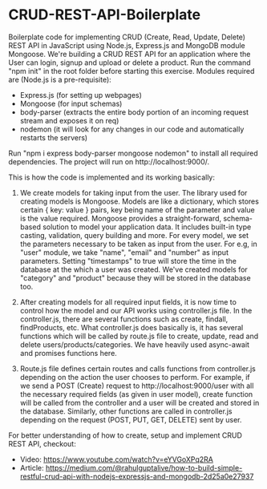 # CRUD-REST-API-Boilerplate

Boilerplate code for implementing CRUD (Create, Read, Update, Delete) REST API in JavaScript using Node.js, Express.js and MongoDB module Mongoose. We're building a CRUD REST API for an application where the User can login, signup and upload or delete a product. Run the command "npm init" in the root folder before starting this exercise. 
Modules required are (Node.js is a pre-requisite): 
  - Express.js (for setting up webpages)
  - Mongoose (for input schemas)
  - body-parser (extracts the entire body portion of an incoming request stream and exposes it on req)
  - nodemon (it will look for any changes in our code and automatically restarts the servers)
  
Run "npm i express body-parser mongoose nodemon" to install all required dependencies.
The project will run on http://localhost:9000/. 

This is how the code is implemented and its working basically:

1. We create models for taking input from the user. The library used for creating models is Mongoose. Models are like a dictionary, which stores certain { key: value } pairs, key being name of the parameter and value is the value required. Mongoose provides a straight-forward, schema-based solution to model your application data. It includes built-in type casting, validation, query building and more. For every model, we set the parameters necessary to be taken as input from the user. For e.g, in "user" module, we take "name", "email" and "number" as input parameters. Setting "timestamps" to true will store the time in the database at the which a user was created. We've created models for "category" and "product" because they will be stored in the database too. 



2. After creating models for all required input fields, it is now time to control how the model and our API works using controller.js file. In the controller.js, there are several functions such as create, findall, findProducts, etc. What controller.js does basically is, it has several functions which will be called by route.js file to create, update, read and delete users/products/categories. We have heavily used async-await and promises functions here.

3. Route.js file defines certain routes and calls functions from controller.js depending on the action the user chooses to perform. For example, if we send a POST (Create) request to http://localhost:9000/user with all the necessary required fields (as given in user model), create function will be called from the controller and a user will be created and stored in the database. Similarly, other functions are called in controller.js depending on the request (POST, PUT, GET, DELETE) sent by user.

For better understanding of how to create, setup and implement CRUD REST API, checkout:
  - Video: https://www.youtube.com/watch?v=eYVGoXPq2RA
  - Article: https://medium.com/@rahulguptalive/how-to-build-simple-restful-crud-api-with-nodejs-expressjs-and-mongodb-2d25a0e27937
